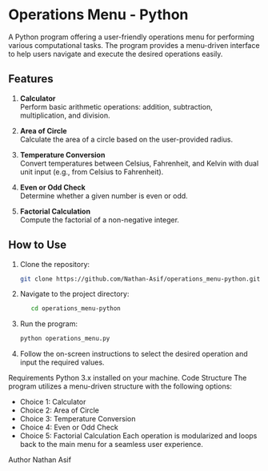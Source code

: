 # Operations Menu - Python

A Python program offering a user-friendly operations menu for performing various computational tasks. The program provides a menu-driven interface to help users navigate and execute the desired operations easily.

## Features

1. **Calculator**  
   Perform basic arithmetic operations: addition, subtraction, multiplication, and division.

2. **Area of Circle**  
   Calculate the area of a circle based on the user-provided radius.

3. **Temperature Conversion**  
   Convert temperatures between Celsius, Fahrenheit, and Kelvin with dual unit input (e.g., from Celsius to Fahrenheit).

4. **Even or Odd Check**  
   Determine whether a given number is even or odd.

5. **Factorial Calculation**  
   Compute the factorial of a non-negative integer.

## How to Use

1. Clone the repository:
   ```bash
   git clone https://github.com/Nathan-Asif/operations_menu-python.git

2. Navigate to the project directory:

   ```bash
      cd operations_menu-python
   ```
3. Run the program:
   ```bash
   python operations_menu.py
   ```
4. Follow the on-screen instructions to select the desired operation and input the required values.

Requirements
Python 3.x installed on your machine.
Code Structure
The program utilizes a menu-driven structure with the following options:
- Choice 1: Calculator
- Choice 2: Area of Circle
- Choice 3: Temperature Conversion
- Choice 4: Even or Odd Check
- Choice 5: Factorial Calculation
Each operation is modularized and loops back to the main menu for a seamless user experience.

Author
Nathan Asif
